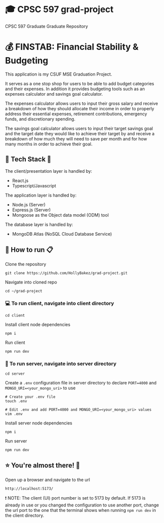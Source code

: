 # :mortar_board: CPSC 597 grad-project
CPSC 597 Graduate Graduate Repository

# :moneybag: FINSTAB: Financial Stability & Budgeting
This application is my CSUF MSE Graduation Project.

It serves as a one stop shop for users to be able to add budget categories and their expenses.
In addition it provides budgeting tools such as an expenses calculator and savings goal calculator.

The expenses calculator allows users to input their gross salary and receive a breakdown of how they should allocate their income in order to properly address their essential expenses, retirement contributions, emergency funds, and discretionary spending.

The savings goal calculator allows users to input their target savings goal and the target date they would like to achieve their target by and receive a breakdown of how much they will need to save per month and for how many months in order to achieve their goal.

## :hammer: Tech Stack :wrench:
The client/presentation layer is handled by:
- React.js
- Typescript/Javascript

The application layer is handled by:
- Node.js (Server)
- Express.js (Server)
- Mongoose as the Object data model (ODM) tool

The database layer is handled by:
- MongoDB Atlas (NoSQL Cloud Database Service)

## :pushpin: How to run :clipboard:
Clone the repository
```
git clone https://github.com/HollyBakez/grad-project.git
```
Navigate into cloned repo
```
cd ~/grad-project
```
### :computer: To run client, navigate into client directory
```
cd client
```
Install client node dependencies
```
npm i
```
Run client
```
npm run dev
```
### 📡 To run server, navigate into server directory
```
cd server
```
Create a ```.env``` configuration file in server directory to declare ```PORT=4000``` and ```MONGO_URI=<your_mongo_uri>``` to use
```
# Create your .env file
touch .env

# Edit .env and add PORT=4000 and MONGO_URI=<your_mongo_uri> values
vim .env 
```
Install server node dependencies
```
npm i
```
Run server
```
npm run dev
```

## :star: You're almost there! :panda_face:
Open up a browser and navigate to the url 
```
http://localhost:5173/
```
:exclamation: NOTE: The client (UI) port number is set to 5173 by default. If 5173 is already in use or you changed the configuration to use another port, change the url port to the one that the terminal shows when running ```npm run dev``` in the client directory.


